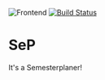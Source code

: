 ![Frontend](https://github.com/sirkrypt0/sep/workflows/Node.js%20CI/badge.svg)
[![Build Status](https://travis-ci.org/sirkrypt0/sep.svg?branch=master)](https://travis-ci.org/sirkrypt0/sep)
# SeP
It's a Semesterplaner!
